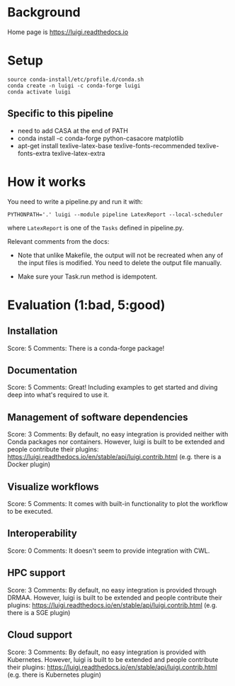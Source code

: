 
# Background

Home page is https://luigi.readthedocs.io

# Setup

```
source conda-install/etc/profile.d/conda.sh
conda create -n luigi -c conda-forge luigi
conda activate luigi
```

## Specific to this pipeline

* need to add CASA at the end of PATH
* conda install -c conda-forge python-casacore matplotlib
* apt-get install texlive-latex-base texlive-fonts-recommended texlive-fonts-extra texlive-latex-extra

# How it works

You need to write a pipeline.py and run it with:

```
PYTHONPATH='.' luigi --module pipeline LatexReport --local-scheduler
```

where `LatexReport` is one of the `Tasks` defined in pipeline.py.

Relevant comments from the docs:

* Note that unlike Makefile, the output will not be recreated when any of the input files is modified. You need to delete the output file manually.

* Make sure your Task.run method is idempotent.


# Evaluation (1:bad, 5:good)

## Installation

Score: 5
Comments: There is a conda-forge package!

## Documentation

Score: 5
Comments: Great! Including examples to get started and diving deep into what's required to use it.

## Management of software dependencies

Score: 3
Comments: By default, no easy integration is provided neither with Conda packages nor containers. However, luigi is built to be extended and people contribute their plugins: https://luigi.readthedocs.io/en/stable/api/luigi.contrib.html (e.g. there is a Docker plugin)

## Visualize workflows

Score: 5
Comments: It comes with built-in functionality to plot the workflow to be executed.

## Interoperability

Score: 0
Comments: It doesn't seem to provide integration with CWL.

## HPC support

Score: 3
Comments: By default, no easy integration is provided through DRMAA. However, luigi is built to be extended and people contribute their plugins: https://luigi.readthedocs.io/en/stable/api/luigi.contrib.html (e.g. there is a SGE plugin)


## Cloud support

Score: 3
Comments: By default, no easy integration is provided with Kubernetes. However, luigi is built to be extended and people contribute their plugins: https://luigi.readthedocs.io/en/stable/api/luigi.contrib.html (e.g. there is Kubernetes plugin)

